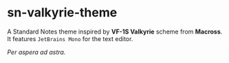 # sn-valkyrie-theme

A Standard Notes theme inspired by **VF-1S Valkyrie** scheme from **Macross**.
It features `JetBrains Mono` for the text editor.

*Per aspera ad astra.*